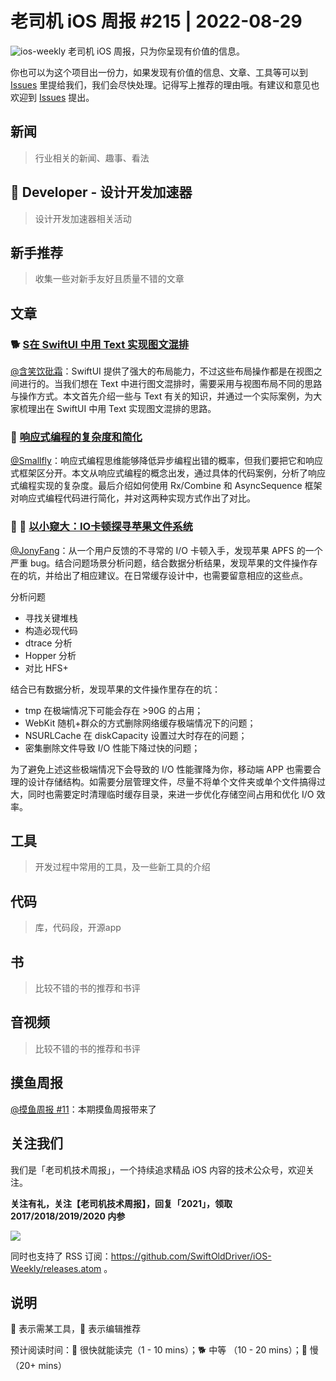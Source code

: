# 老司机 iOS 周报 #215 | 2022-08-29

![ios-weekly](https://github.com/SwiftOldDriver/iOS-Weekly/blob/master/assets/ios-weekly.png?raw=true)
老司机 iOS 周报，只为你呈现有价值的信息。

你也可以为这个项目出一份力，如果发现有价值的信息、文章、工具等可以到 [Issues](https://github.com/SwiftOldDriver/iOS-Weekly/issues) 里提给我们，我们会尽快处理。记得写上推荐的理由哦。有建议和意见也欢迎到 [Issues](https://github.com/SwiftOldDriver/iOS-Weekly/issues) 提出。

## 新闻

> 行业相关的新闻、趣事、看法

##  Developer - 设计开发加速器

> 设计开发加速器相关活动

## 新手推荐

> 收集一些对新手友好且质量不错的文章

## 文章

### 🐕 [S在 SwiftUI 中用 Text 实现图文混排](https://www.fatbobman.com/posts/mixing_text_and_graphics_with_Text_in_SwiftUI/)

[@含笑饮砒霜](https://weibo.com/chinafishnews/)：SwiftUI 提供了强大的布局能力，不过这些布局操作都是在视图之间进行的。当我们想在 Text 中进行图文混排时，需要采用与视图布局不同的思路与操作方式。本文首先介绍一些与 Text 有关的知识，并通过一个实际案例，为大家梳理出在 SwiftUI 中用 Text 实现图文混排的思路。

### 🐎 [响应式编程的复杂度和简化](https://mp.weixin.qq.com/s/7jUGbSmR87FkTRqsm20NFQ)

[@Smallfly](https://github.com/iostalks)：响应式编程思维能够降低异步编程出错的概率，但我们要把它和响应式框架区分开。本文从响应式编程的概念出发，通过具体的代码案例，分析了响应式编程实现的复杂度。最后介绍如何使用 Rx/Combine 和 AsyncSequence 框架对响应式编程代码进行简化，并对这两种实现方式作出了对比。

### 🌟 🐎 [以小窥大：IO卡顿探寻苹果文件系统](https://mp.weixin.qq.com/s/_bdY3hvd8VBEAfgxmMVf_A)

[@JonyFang](https://github.com/JonyFang)：从一个用户反馈的不寻常的 I/O 卡顿入手，发现苹果 APFS 的一个严重 bug。结合问题场景分析问题，结合数据分析结果，发现苹果的文件操作存在的坑，并给出了相应建议。在日常缓存设计中，也需要留意相应的这些点。

分析问题
- 寻找关键堆栈
- 构造必现代码
- dtrace 分析
- Hopper 分析
- 对比 HFS+

结合已有数据分析，发现苹果的文件操作里存在的坑：
- tmp 在极端情况下可能会存在 >90G 的占用；
- WebKit 随机+群众的方式删除网络缓存极端情况下的问题；
- NSURLCache 在 diskCapacity 设置过大时存在的问题；
- 密集删除文件导致 I/O 性能下降过快的问题；

为了避免上述这些极端情况下会导致的 I/O 性能骤降为你，移动端 APP 也需要合理的设计存储结构。如需要分层管理文件，尽量不将单个文件夹或单个文件搞得过大，同时也需要定时清理临时缓存目录，来进一步优化存储空间占用和优化 I/O 效率。

## 工具

> 开发过程中常用的工具，及一些新工具的介绍

## 代码

> 库，代码段，开源app

## 书

> 比较不错的书的推荐和书评

## 音视频

> 比较不错的书的推荐和书评

## 摸鱼周报

[@摸鱼周报 #11](https://mp.weixin.qq.com/s/hE9wYlLX8F1sKjIF5eIPVQ)：本期摸鱼周报带来了

## 关注我们

我们是「老司机技术周报」，一个持续追求精品 iOS 内容的技术公众号，欢迎关注。

**关注有礼，关注【老司机技术周报】，回复「2021」，领取 2017/2018/2019/2020 内参**

![](https://github.com/SwiftOldDriver/iOS-Weekly/blob/master/assets/qrcode_for_wechat.jpg?raw=true)

同时也支持了 RSS 订阅：https://github.com/SwiftOldDriver/iOS-Weekly/releases.atom 。

## 说明

🚧 表示需某工具，🌟 表示编辑推荐

预计阅读时间：🐎 很快就能读完（1 - 10 mins）；🐕 中等 （10 - 20 mins）；🐢 慢（20+ mins）
